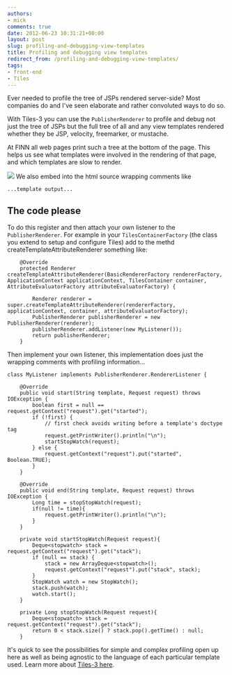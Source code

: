 ```yaml
---
authors:
- mick
comments: true
date: 2012-06-23 10:31:21+00:00
layout: post
slug: profiling-and-debugging-view-templates
title: Profiling and debugging view templates
redirect_from: /profiling-and-debugging-view-templates/
tags:
- front-end
- Tiles
---
```




Ever needed to profile the tree of JSPs rendered server-side?
Most companies do and I've seen elaborate and rather convoluted ways to do so.

With Tiles-3 you can use the `PublisherRenderer` to profile and debug not just the tree of JSPs but the full tree of all and any view templates rendered whether they be JSP, velocity, freemarker, or mustache.

At FINN all web pages print such a tree at the bottom of the page. This helps us see what templates were involved in the rendering of that page, and which templates are slow to render.


[![](http://tech.finn.no/wp-content/uploads/2012/06/Screenshot-tiles-publisherrenderer-tree.png)](http://tech.finn.no/2012/06/23/profiling-and-debugging-view-templates/screenshot-tiles-publisherrenderer-tree/)
We also embed into the html source wrapping comments like



    ...template output...








## The code please


To do this register and then attach your own listener to the `PublisherRenderer`. For example in your `TilesContainerFactory` (the class you extend to setup and configure Tiles) add to the methd createTemplateAttributeRenderer something like:



        @Override
        protected Renderer createTemplateAttributeRenderer(BasicRendererFactory rendererFactory, ApplicationContext applicationContext, TilesContainer container, AttributeEvaluatorFactory attributeEvaluatorFactory) {

            Renderer renderer = super.createTemplateAttributeRenderer(rendererFactory, applicationContext, container, attributeEvaluatorFactory);
            PublisherRenderer publisherRenderer = new PublisherRenderer(renderer);
            publisherRenderer.addListener(new MyListener());
            return publisherRenderer;
        }


Then implement your own listener, this implementation does just the wrapping comments with profiling information...



    class MyListener implements PublisherRenderer.RendererListener {

        @Override
        public void start(String template, Request request) throws IOException {
            boolean first = null == request.getContext("request").get("started");
            if (!first) {
                // first check avoids writing before a template's doctype tag
                request.getPrintWriter().println("\n");
                startStopWatch(request);
            } else {
                request.getContext("request").put("started", Boolean.TRUE);
            }
        }

        @Override
        public void end(String template, Request request) throws IOException {
            Long time = stopStopWatch(request);
            if(null != time){
                request.getPrintWriter().println("\n");
            }
        }

        private void startStopWatch(Request request){
            Deque<stopwatch> stack = request.getContext("request").get("stack");
            if (null == stack) {
                stack = new ArrayDeque<stopwatch>();
                request.getContext("request").put("stack", stack);
            }
            StopWatch watch = new StopWatch();
            stack.push(watch);
            watch.start();
        }

        private Long stopStopWatch(Request request){
            Deque<stopwatch> stack = request.getContext("request").get("stack");
            return 0 < stack.size() ? stack.pop().getTime() : null;
        }




It's quick to see the possibilities for simple and complex profiling open up here as well as being agnostic to the language of each particular template used. Learn more about [Tiles-3 here](http://tiles.apache.org/).

